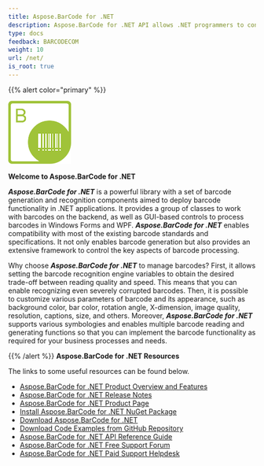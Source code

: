 ```yaml
---
title: Aspose.BarCode for .NET
description: Aspose.BarCode for .NET API allows .NET programmers to control and manipulate barcode scanning, barcode reading and qr scanning functionalities. It provides a group of classes to work with barcodes on the backend, as well as GUI-based controls to process barcodes. Free evaluation version is available.
type: docs
feedback: BARCODECOM
weight: 10
url: /net/
is_root: true
---
```


{{% alert color="primary" %}}

![todo:image_alt_text](home_1.png)      

**Welcome to Aspose.BarCode for .NET**

***Aspose.BarCode for .NET*** is a powerful library with a set of barcode generation and recognition components aimed to deploy barcode functionality in .NET applications. It provides a group of classes to work with barcodes on the backend, as well as GUI-based controls to process barcodes in Windows Forms and WPF. ***Aspose.BarCode for .NET*** enables compatibility with most of the existing barcode standards and specifications. It not only enables barcode generation but also provides an extensive framework to control the key aspects of barcode processing.

Why choose ***Aspose.BarCode for .NET*** to manage barcodes? First, it allows setting the barcode recognition engine variables to obtain the desired trade-off between reading quality and speed. This means that you can enable recognizing even severely corrupted barcodes.
Then, it is possible to customize various parameters of barcode and its appearance, such as background color, bar color, rotation angle, X-dimension, image quality, resolution, captions, size, and others.
Moreover, ***Aspose.BarCode for .NET*** supports various symbologies and enables multiple barcode reading and generating functions so that you can implement the barcode functionality as required for your business processes and needs.

{{% /alert %}}
**Aspose.BarCode for .NET Resources**

The links to some useful resources can be found below. 

- [Aspose.BarCode for .NET Product Overview and Features](/barcode/net/product-overview/)
- [Aspose.BarCode for .NET Release Notes](https://releases.aspose.com/barcode/net/release-notes/)
- [Aspose.BarCode for .NET Product Page](https://products.aspose.com/barcode/net)
- [Install Aspose.BarCode for .NET NuGet Package](https://www.nuget.org/packages/Aspose.Barcode/)
- [Download Aspose.BarCode for .NET](https://releases.aspose.com/barcode/net/)
- [Download Code Examples from GitHub Repository](https://github.com/aspose-barcode/Aspose.BarCode-for-.NET)
- [Aspose.BarCode for .NET API Reference Guide](https://reference.aspose.com/barcode/net)
- [Aspose.BarCode for .NET Free Support Forum](https://forum.aspose.com/c/barcode)
- [Aspose.BarCode for .NET Paid Support Helpdesk](https://helpdesk.aspose.com/)
